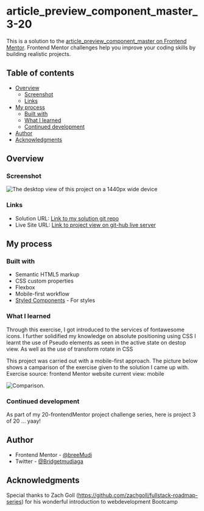 # article_preview_component_master_3-20

This is a solution to the [article_preview_component_master on Frontend Mentor](https://https://www.frontendmentor.io/challenges/article-preview-component-dYBN_pYFT/hub). Frontend Mentor challenges help you improve your coding skills by building realistic projects.

## Table of contents

- [Overview](#overview)
  - [Screenshot](#screenshot)
  - [Links](#links)
- [My process](#my-process)
  - [Built with](#built-with)
  - [What I learned](#what-i-learned)
  - [Continued development](#continued-development)
- [Author](#author)
- [Acknowledgments](#acknowledgments)

## Overview

### Screenshot

![The desktop view of this project on a 1440px wide device](./my_desktop.jpg)
<!-- ![](./desktop_view.jpg)![desktop_view](https://user-images.githubusercontent.com/65234249/224862538-59bda0ed-f0b9-41c6-9706-4af1b6f8087b.png) -->

### Links

- Solution URL: [Link to my solution git repo](https://github.com/breeMudi/profile-card-component_2_20/tree/main)
- Live Site URL: [Link to project view on git-hub live server](https://breemudi.github.io/profile-card-component_2_20/)

## My process

### Built with

- Semantic HTML5 markup
- CSS custom properties
- Flexbox
- Mobile-first workflow
- [Styled Components](https://styled-components.com/) - For styles


### What I learned

Through this exercise, I got introduced to the services of fontawesome icons.
I further solidified my knowledge on absolute positioning using CSS
I learnt the use of Pseudo elements as seen in the active state on destop view. As well as the use of transform rotate in CSS

This project was carried out with a mobile-first approach. The picture below shows a camparison of the exercise given to the solution I came up with. 
Exercise source: frontend Mentor website 
current view: mobile

![Comparison](./comparison.jpg).


### Continued development

As part of my 20-frontendMentor project challenge series, here is project 3 of 20 ... yaay!


## Author

- Frontend Mentor - [@breeMudi](https://www.frontendmentor.io/profile/breeMudi)
- Twitter - [@Bridgetmudiaga](https://www.twitter.com/Bridgetmudiaga)

## Acknowledgments

Special thanks to Zach Goll (https://github.com/zachgoll/fullstack-roadmap-series) for his wonderful introduction to webdevelopment Bootcamp



